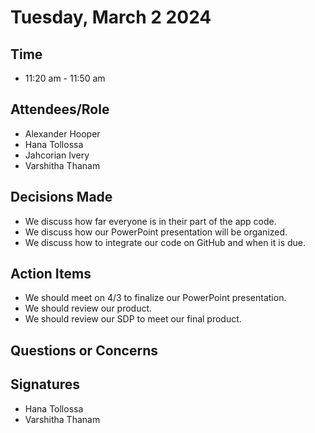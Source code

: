 # Tuesday, March 2 2024
## Time
- 11:20 am - 11:50 am
## Attendees/Role
- Alexander Hooper
- Hana Tollossa
- Jahcorian Ivery
- Varshitha Thanam
## Decisions Made
- We discuss how far everyone is in their part of the app code.
- We discuss how our PowerPoint presentation will be organized.
- We discuss how to integrate our code on GitHub and when it is due.
## Action Items
- We should meet on 4/3 to finalize our PowerPoint presentation.
- We should review our product.
- We should review our SDP to meet our final product.
## Questions or Concerns

## Signatures  
- Hana Tollossa
- Varshitha Thanam


